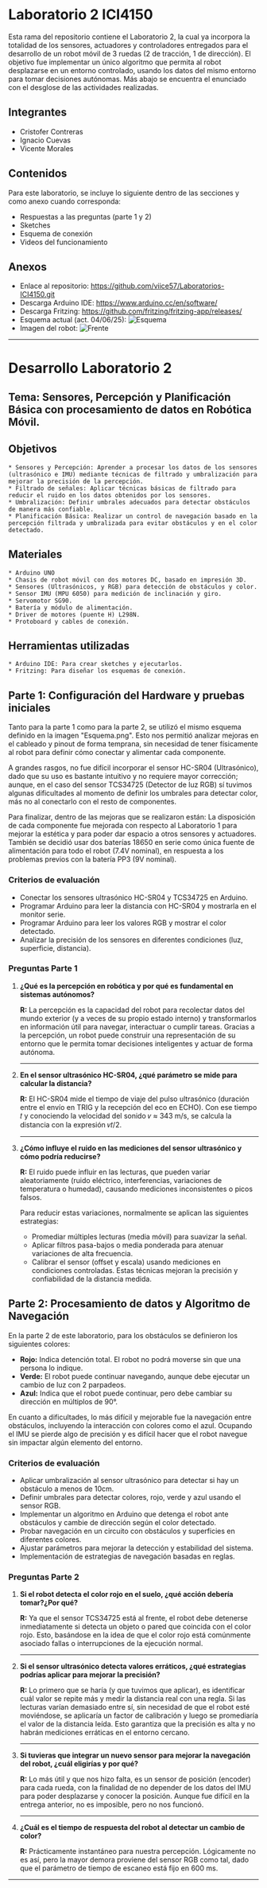 # Laboratorio 2 ICI4150

Esta rama del repositorio contiene el Laboratorio 2, la cual ya incorpora la totalidad de los sensores, actuadores y controladores entregados para el desarrollo de un robot móvil de 3 ruedas (2 de tracción, 1 de dirección). El objetivo fue implementar un único algoritmo que permita al robot desplazarse en un entorno controlado, usando los datos del mismo entorno para tomar decisiones autónomas. Más abajo se encuentra el enunciado con el desglose de las actividades realizadas.
 
## Integrantes

- Cristofer Contreras
- Ignacio Cuevas
- Vicente Morales

## Contenidos

Para este laboratorio, se incluye lo siguiente dentro de las secciones y como anexo cuando corresponda:

- Respuestas a las preguntas (parte 1 y 2)
- Sketches
- Esquema de conexión
- Videos del funcionamiento

## Anexos

- Enlace al repositorio: https://github.com/viice57/Laboratorios-ICI4150.git
- Descarga Arduino IDE: https://www.arduino.cc/en/software/
- Descarga Fritzing: https://github.com/fritzing/fritzing-app/releases/
- Esquema actual (act. 04/06/25): ![Esquema](https://github.com/viice57/Laboratorios-ICI4150/blob/Laboratorio-2/Imágenes/Esquema.png)
- Imagen del robot: ![Frente](https://github.com/viice57/Laboratorios-ICI4150/blob/Laboratorio-2/Imágenes/Frente.jpg)

---

# Desarrollo Laboratorio 2

## Tema: Sensores, Percepción y Planificación Básica con procesamiento de datos en Robótica Móvil.

## Objetivos
    * Sensores y Percepción: Aprender a procesar los datos de los sensores (ultrasónico e IMU) mediante técnicas de filtrado y umbralización para mejorar la precisión de la percepción.
    * Filtrado de señales: Aplicar técnicas básicas de filtrado para reducir el ruido en los datos obtenidos por los sensores.
    * Umbralización: Definir umbrales adecuados para detectar obstáculos de manera más confiable.
    * Planificación Básica: Realizar un control de navegación basado en la percepción filtrada y umbralizada para evitar obstáculos y en el color detectado.

## Materiales
    * Arduino UNO
    * Chasis de robot móvil con dos motores DC, basado en impresión 3D.
    * Sensores (Ultrasónicos, y RGB) para detección de obstáculos y color.
    * Sensor IMU (MPU 6050) para medición de inclinación y giro.
    * Servomotor SG90.
    * Batería y módulo de alimentación.
    * Driver de motores (puente H) L298N.
    * Protoboard y cables de conexión.

## Herramientas utilizadas
    * Arduino IDE: Para crear sketches y ejecutarlos.
    * Fritzing: Para diseñar los esquemas de conexión.

## Parte 1: Configuración del Hardware y pruebas iniciales

Tanto para la parte 1 como para la parte 2, se utilizó el mismo esquema definido en la imagen "Esquema.png". Esto nos permitió analizar mejoras en el cableado y pinout de forma temprana, sin necesidad de tener físicamente al robot para definir cómo conectar y alimentar cada componente.

A grandes rasgos, no fue difícil incorporar el sensor HC-SR04 (Ultrasónico), dado que su uso es bastante intuitivo y no requiere mayor corrección; aunque, en el caso del sensor TCS34725 (Detector de luz RGB) sí tuvimos algunas dificultades al momento de definir los umbrales para detectar color, más no al conectarlo con el resto de componentes.

Para finalizar, dentro de las mejoras que se realizaron están: La disposición de cada componente fue mejorada con respecto al Laboratorio 1 para mejorar la estética y para poder dar espacio a otros sensores y actuadores. También se decidió usar dos baterías 18650 en serie como única fuente de alimentación para todo el robot (7.4V nominal), en respuesta a los problemas previos con la batería PP3 (9V nominal).

### Criterios de evaluación
* Conectar los sensores ultrasónico HC-SR04 y TCS34725 en Arduino.
* Programar Arduino para leer la distancia con HC-SR04 y mostrarla en el monitor serie.
* Programar Arduino para leer los valores RGB y mostrar el color detectado.
* Analizar la precisión de los sensores en diferentes condiciones (luz, superficie, distancia).

### Preguntas Parte 1

1. **¿Qué es la percepción en robótica y por qué es fundamental en sistemas autónomos?**

    **R:** La percepción es la capacidad del robot para recolectar datos del mundo exterior (y a veces de su propio estado interno) y transformarlos en información útil para navegar, interactuar o cumplir tareas. Gracias a la percepción, un robot puede construir una representación de su entorno que le permita tomar decisiones inteligentes y actuar de forma autónoma.

    ---

2. **En el sensor ultrasónico HC-SR04, ¿qué parámetro se mide para calcular la distancia?**

    **R:** El HC-SR04 mide el tiempo de viaje del pulso ultrasónico (duración entre el envío en TRIG y la recepción del eco en ECHO). Con ese tiempo 𝑡 y conociendo la velocidad del sonido 𝑣 ≈ 343 m/s, se calcula la distancia con la expresión 𝑣𝑡/2.

    ---

3. **¿Cómo influye el ruido en las mediciones del sensor ultrasónico y cómo podría reducirse?**

    **R:** El ruido puede influir en las lecturas, que pueden variar aleatoriamente (ruido eléctrico, interferencias, variaciones de temperatura o humedad), causando mediciones inconsistentes o picos falsos.

    Para reducir estas variaciones, normalmente se aplican las siguientes estrategias:
    * Promediar múltiples lecturas (media móvil) para suavizar la señal.
    * Aplicar filtros pasa-bajos o media ponderada para atenuar variaciones de alta frecuencia.
    * Calibrar el sensor (offset y escala) usando mediciones en condiciones controladas. Estas técnicas mejoran la precisión y confiabilidad de la distancia medida.

## Parte 2: Procesamiento de datos y Algoritmo de Navegación

En la parte 2 de este laboratorio, para los obstáculos se definieron los siguientes colores:

* **Rojo:** Indica detención total. El robot no podrá moverse sin que una persona lo indique.
* **Verde:** El robot puede continuar navegando, aunque debe ejecutar un cambio de luz con 2 parpadeos.
* **Azul:** Indica que el robot puede continuar, pero debe cambiar su dirección en múltiplos de 90°.

En cuanto a dificultades, lo más difícil y mejorable fue la navegación entre obstáculos, incluyendo la interacción con colores como el azul. Ocupando el IMU se pierde algo de precisión y es difícil hacer que el robot navegue sin impactar algún elemento del entorno.

### Criterios de evaluación
* Aplicar umbralización al sensor ultrasónico para detectar si hay un
obstáculo a menos de 10cm.
* Definir umbrales para detectar colores, rojo, verde y azul usando el
sensor RGB.
* Implementar un algoritmo en Arduino que detenga el robot ante obstáculos y cambie de dirección según el color detectado.
* Probar navegación en un circuito con obstáculos y superficies en diferentes colores.
* Ajustar parámetros para mejorar la detección y estabilidad del sistema.
* Implementación de estrategias de navegación basadas en reglas.

### Preguntas Parte 2

1. **Si el robot detecta el color rojo en el suelo, ¿qué acción debería tomar?¿Por qué?**

    **R:** Ya que el sensor TCS34725 está al frente, el robot debe detenerse inmediatamente si detecta un objeto o pared que coincida con el color rojo. Esto, basándose en la idea de que el color rojo está comúnmente asociado fallas o interrupciones de la ejecución normal.

    ---

2. **Si el sensor ultrasónico detecta valores erráticos, ¿qué estrategias podrías aplicar para mejorar la precisión?**

    **R:** Lo primero que se haría (y que tuvimos que aplicar), es identificar cuál valor se repite más y medir la distancia real con una regla. Si las lecturas varían demasiado entre sí, sin necesidad de que el robot esté moviéndose, se aplicaría un factor de calibración y luego se promediaría el valor de la distancia leída. Esto garantiza que la precisión es alta y no habrán mediciones erráticas en el entorno cercano.

    ---

3. **Si tuvieras que integrar un nuevo sensor para mejorar la navegación del robot, ¿cuál eligirías y por qué?**

    **R:** Lo más útil y que nos hizo falta, es un sensor de posición (encoder) para cada rueda, con la finalidad de no depender de los datos del IMU para poder desplazarse y conocer la posición. Aunque fue difícil en la entrega anterior, no es imposible, pero no nos funcionó.

    ---

4. **¿Cuál es el tiempo de respuesta del robot al detectar un cambio de color?**

    **R:** Prácticamente instantáneo para nuestra percepción. Lógicamente no es así, pero la mayor demora proviene del sensor RGB como tal, dado que el parámetro de tiempo de escaneo está fijo en 600 ms.

---